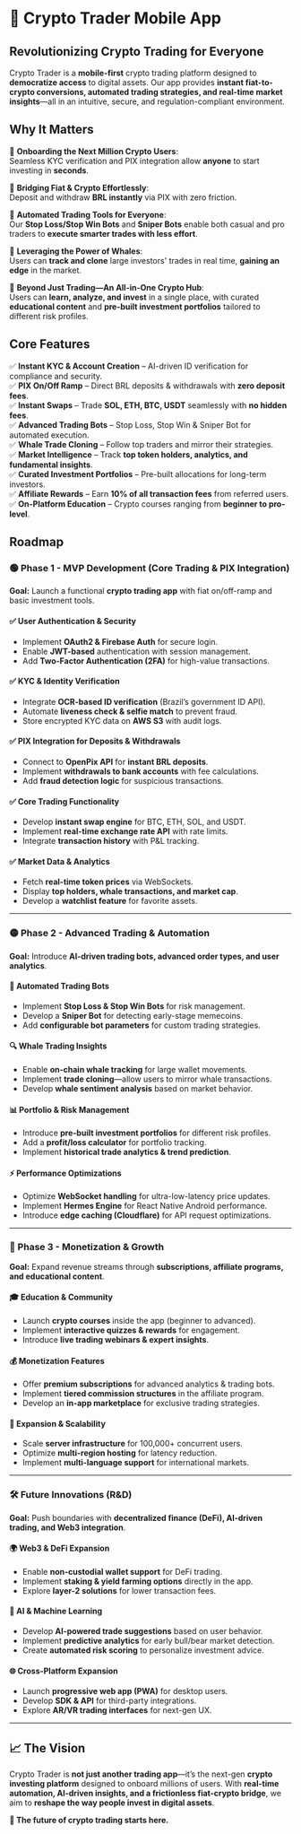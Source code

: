 # 🚀 Crypto Trader Mobile App  

## **Revolutionizing Crypto Trading for Everyone**  

Crypto Trader is a **mobile-first** crypto trading platform designed to **democratize access** to digital assets. Our app provides **instant fiat-to-crypto conversions, automated trading strategies, and real-time market insights**—all in an intuitive, secure, and regulation-compliant environment.

## **Why It Matters**  

🔹 **Onboarding the Next Million Crypto Users**:  
Seamless KYC verification and PIX integration allow **anyone** to start investing in **seconds**.  

🔹 **Bridging Fiat & Crypto Effortlessly**:  
Deposit and withdraw **BRL instantly** via PIX with zero friction.  

🔹 **Automated Trading Tools for Everyone**:  
Our **Stop Loss/Stop Win Bots** and **Sniper Bots** enable both casual and pro traders to **execute smarter trades with less effort**.  

🔹 **Leveraging the Power of Whales**:  
Users can **track and clone** large investors' trades in real time, **gaining an edge** in the market.  

🔹 **Beyond Just Trading—An All-in-One Crypto Hub**:  
Users can **learn, analyze, and invest** in a single place, with curated **educational content** and **pre-built investment portfolios** tailored to different risk profiles.  

## **Core Features**  

✅ **Instant KYC & Account Creation** – AI-driven ID verification for compliance and security.  
✅ **PIX On/Off Ramp** – Direct BRL deposits & withdrawals with **zero deposit fees**.  
✅ **Instant Swaps** – Trade **SOL, ETH, BTC, USDT** seamlessly with **no hidden fees**.  
✅ **Advanced Trading Bots** – Stop Loss, Stop Win & Sniper Bot for automated execution.  
✅ **Whale Trade Cloning** – Follow top traders and mirror their strategies.  
✅ **Market Intelligence** – Track **top token holders, analytics, and fundamental insights**.  
✅ **Curated Investment Portfolios** – Pre-built allocations for long-term investors.  
✅ **Affiliate Rewards** – Earn **10% of all transaction fees** from referred users.  
✅ **On-Platform Education** – Crypto courses ranging from **beginner to pro-level**.  

## Roadmap  

### **🟢 Phase 1 - MVP Development (Core Trading & PIX Integration)**  
**Goal:** Launch a functional **crypto trading app** with fiat on/off-ramp and basic investment tools.  

#### ✅ User Authentication & Security  
- Implement **OAuth2 & Firebase Auth** for secure login.  
- Enable **JWT-based** authentication with session management.  
- Add **Two-Factor Authentication (2FA)** for high-value transactions.  

#### ✅ KYC & Identity Verification  
- Integrate **OCR-based ID verification** (Brazil’s government ID API).  
- Automate **liveness check & selfie match** to prevent fraud.  
- Store encrypted KYC data on **AWS S3** with audit logs.  

#### ✅ PIX Integration for Deposits & Withdrawals  
- Connect to **OpenPix API** for **instant BRL deposits**.  
- Implement **withdrawals to bank accounts** with fee calculations.  
- Add **fraud detection logic** for suspicious transactions.  

#### ✅ Core Trading Functionality  
- Develop **instant swap engine** for BTC, ETH, SOL, and USDT.  
- Implement **real-time exchange rate API** with rate limits.  
- Integrate **transaction history** with P&L tracking.  

#### ✅ Market Data & Analytics  
- Fetch **real-time token prices** via WebSockets.  
- Display **top holders, whale transactions, and market cap**.  
- Develop a **watchlist feature** for favorite assets.  

---

### **🟡 Phase 2 - Advanced Trading & Automation**  
**Goal:** Introduce **AI-driven trading bots, advanced order types, and user analytics**.  

#### 🔄 Automated Trading Bots  
- Implement **Stop Loss & Stop Win Bots** for risk management.  
- Develop a **Sniper Bot** for detecting early-stage memecoins.  
- Add **configurable bot parameters** for custom trading strategies.  

#### 🔍 Whale Trading Insights  
- Enable **on-chain whale tracking** for large wallet movements.  
- Implement **trade cloning**—allow users to mirror whale transactions.  
- Develop **whale sentiment analysis** based on market behavior.  

#### 📊 Portfolio & Risk Management  
- Introduce **pre-built investment portfolios** for different risk profiles.  
- Add a **profit/loss calculator** for portfolio tracking.  
- Implement **historical trade analytics & trend prediction**.  

#### ⚡ Performance Optimizations  
- Optimize **WebSocket handling** for ultra-low-latency price updates.  
- Implement **Hermes Engine** for React Native Android performance.  
- Introduce **edge caching (Cloudflare)** for API request optimizations.  

---

### **🔵 Phase 3 - Monetization & Growth**  
**Goal:** Expand revenue streams through **subscriptions, affiliate programs, and educational content**.  

#### 🎓 Education & Community  
- Launch **crypto courses** inside the app (beginner to advanced).  
- Implement **interactive quizzes & rewards** for engagement.  
- Introduce **live trading webinars & expert insights**.  

#### 💰 Monetization Features  
- Offer **premium subscriptions** for advanced analytics & trading bots.  
- Implement **tiered commission structures** in the affiliate program.  
- Develop an **in-app marketplace** for exclusive trading strategies.  

#### 🚀 Expansion & Scalability  
- Scale **server infrastructure** for 100,000+ concurrent users.  
- Optimize **multi-region hosting** for latency reduction.  
- Implement **multi-language support** for international markets.  

---

### **🛠️ Future Innovations (R&D)**  
**Goal:** Push boundaries with **decentralized finance (DeFi), AI-driven trading, and Web3 integration**.  

#### 🌍 Web3 & DeFi Expansion  
- Enable **non-custodial wallet support** for DeFi trading.  
- Implement **staking & yield farming options** directly in the app.  
- Explore **layer-2 solutions** for lower transaction fees.  

#### 🤖 AI & Machine Learning  
- Develop **AI-powered trade suggestions** based on user behavior.  
- Implement **predictive analytics** for early bull/bear market detection.  
- Create **automated risk scoring** to personalize investment advice.  

#### 🌐 Cross-Platform Expansion  
- Launch **progressive web app (PWA)** for desktop users.  
- Develop **SDK & API** for third-party integrations.  
- Explore **AR/VR trading interfaces** for next-gen UX.  

---

## **📈 The Vision**  

Crypto Trader is **not just another trading app**—it’s the next-gen **crypto investing platform** designed to onboard millions of users. With **real-time automation, AI-driven insights, and a frictionless fiat-crypto bridge**, we aim to **reshape the way people invest in digital assets**.  

**🚀 The future of crypto trading starts here.**
